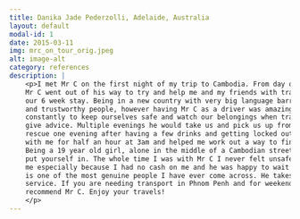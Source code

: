```yaml
---
title: Danika Jade Pederzolli, Adelaide, Australia
layout: default
modal-id: 1
date: 2015-03-11
img: mrc_on_tour_orig.jpeg
alt: image-alt
category: references
description: |
    <p>I met Mr C on the first night of my trip to Cambodia. From day one he was polite, friendly and extremely helpful.
    Mr C went out of his way to try and help me and my friends with transport on weekends and to our placements during
    our 6 week stay. Being in a new country with very big language barriers it can be frustrating trying to find reliable
    and trustworthy people, however having Mr C as a driver was amazing. I never felt unsafe, he would remind us
    constantly to keep ourselves safe and watch our belongings when travelling by tuc tuc and was always willing to
    give advice. Multiple evenings he would take us and pick us up from different locations as we'll as coming to my
    rescue one evening after having a few drinks and getting locked out of my accommodation accidentally. Mr C stayed
    with me for half an hour at 3am and helped me work out a way to find my friend and get me to a safe place to sleep.
    Being a 19 year old girl, alone in the middle of a Cambodian street after midnight Is not a situation you want to
    put yourself in. The whole time I was with Mr C I never felt unsafe and was extremely appreciative of how he helped
    me especially because I had no cash on me and he was happy to wait until the morning for me to pay him back. Mr C
    is one of the most genuine people I have ever come across. He takes a lot of pride in his work and delivers a great
    service. If you are needing transport in Phnom Penh and for weekend trips to other provinces, I would 100%
    recommend Mr C. Enjoy your travels!
    </p>
---
```

